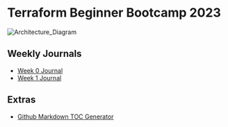 # Terraform Beginner Bootcamp 2023

![Architecture_Diagram](https://github.com/kishore-narkhede/terraform-beginner-bootcamp-2023/assets/88485837/b67fa106-bc8e-4abc-97d3-3243480501ff)

## Weekly Journals
- [Week 0 Journal](journal/week0.md)
- [Week 1 Journal](journal/week1.md)

## Extras

- [Github Markdown TOC Generator](https://ecotrust-canada.github.io/markdown-toc/)
